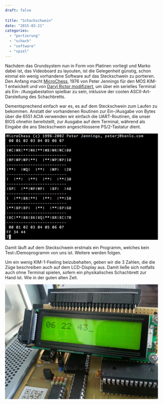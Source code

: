 ```yaml
---
draft: false

title: "Schachschwein"
date: "2015-03-21"
categories: 
  - "portierung"
  - "schach"
  - "software"
  - "spiel"
---
```


Nachdem das Grundsystem nun in Form von Platinen vorliegt und Marko dabei ist, das Videoboard zu layouten, ist die Gelegenheit günstig, schon einmal ein wenig vorhandene Software auf das Steckschwein zu portieren. Den Anfang macht [MicroChess](http://benlo.com/microchess/index.html), 1976 von Peter Jennings für den MOS KIM-1 entwickelt und von [Daryl Rictor modifiziert](http://www.6502.org/source/games/uchess/uchess.htm), um über ein serielles Terminal als Ein- /Ausgabestation spielbar zu sein, inklusive der coolen ASCII-Art-Darstellung des Schachbretts.

Dementsprechend einfach war es, es auf dem Steckschwein zum Laufen zu bekommen. Anstatt der vorhandenen Routinen zur Ein-/Ausgabe von Bytes über die 6551 ACIA verwenden wir einfach die UART-Routinen, die unser BIOS ohnehin bereitstellt, zur Ausgabe auf dem Terminal, während als Eingabe die ans Steckschwein angeschlossene PS/2-Tastatur dient.

![screenshot-2b2015-03-21-2b10-43-401](images/screenshot-2b2015-03-21-2b10-43-401.png)

Damit läuft auf dem Steckschwein erstmals ein Programm, welches kein Test-/Demoprogramm von uns ist. Weitere werden folgen.

Um ein wenig KIM-1-Feeling beizubehalten, geben wir die 3 Zahlen, die die Züge beschreiben auch auf dem LCD-Display aus. Damit ließe sich notfalls auch ohne Terminal spielen, sofern ein physikalisches Schachbrett zur Hand ist. Wie in der guten alten Zeit.

![img_20150321_122156](images/img_20150321_122156.jpg)
